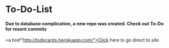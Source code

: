 # To-Do-List

#### Due to database complication, a new repo was created. Check out To-Do for resent commits

<a href"http://todocards.herokuapp.com/">Click here</a> to go direct to site



